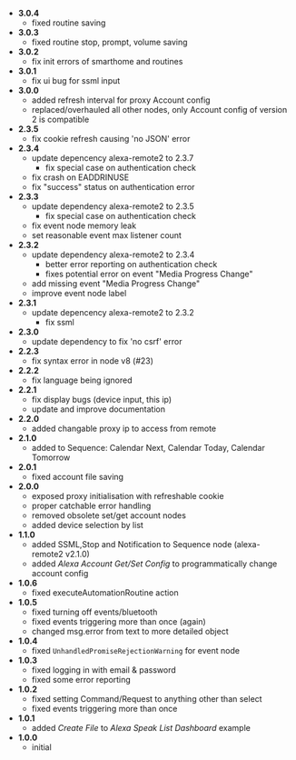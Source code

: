 - **3.0.4**
  - fixed routine saving
- **3.0.3**
  - fixed routine stop, prompt, volume saving
- **3.0.2**
  - fix init errors of smarthome and routines
- **3.0.1**
  - fix ui bug for ssml input
- **3.0.0**
  - added refresh interval for proxy Account config
  - replaced/overhauled all other nodes, only Account config of version 2 is compatible
- **2.3.5**
  - fix cookie refresh causing 'no JSON' error
- **2.3.4**
  - update depencency alexa-remote2 to 2.3.7
    - fix special case on authentication check
  - fix crash on EADDRINUSE
  - fix "success" status on authentication error
- **2.3.3**
  - update dependency alexa-remote2 to 2.3.5
    - fix special case on authentication check
  - fix event node memory leak 
  - set reasonable event max listener count
- **2.3.2**
  - update dependency alexa-remote2 to 2.3.4
    - better error reporting on authentication check
    - fixes potential error on event "Media Progress Change"
  - add missing event "Media Progress Change"
  - improve event node label
- **2.3.1**
  - update depencency alexa-remote2 to 2.3.2
    - fix ssml
- **2.3.0**
  - update dependency to fix 'no csrf' error
- **2.2.3**
  - fix syntax error in node v8 (#23) 
- **2.2.2**
  - fix language being ignored
- **2.2.1**
  - fix display bugs (device input, this ip)
  - update and improve documentation
- **2.2.0**
  - added changable proxy ip to access from remote 
- **2.1.0**
  - added to Sequence: Calendar Next, Calendar Today, Calendar Tomorrow 
- **2.0.1**
  - fixed account file saving 
- **2.0.0**
  - exposed proxy initialisation with refreshable cookie
  - proper catchable error handling
  - removed obsolete set/get account nodes
  - added device selection by list
- **1.1.0** 
  - added SSML,Stop and Notification to Sequence node (alexa-remote2 v2.1.0)
  - added *Alexa Account Get/Set Config* to programmatically change account config
- **1.0.6**
  - fixed executeAutomationRoutine action
- **1.0.5**
  - fixed turning off events/bluetooth
  - fixed events triggering more than once (again)
  - changed msg.error from text to more detailed object
- **1.0.4**
  - fixed `UnhandledPromiseRejectionWarning` for event node
- **1.0.3**
  - fixed logging in with email & password
  - fixed some error reporting
- **1.0.2** 
  - fixed setting Command/Request to anything other than select
  - fixed events triggering more than once
- **1.0.1**
  - added *Create File* to *Alexa Speak List Dashboard* example
- **1.0.0**
  - initial
